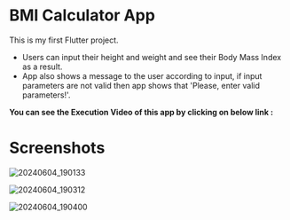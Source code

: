 # BMI Calculator App
This is my first Flutter project.

- Users can input their height and weight and see their Body Mass Index as a result.
- App also shows a message to the user according to input, if input parameters are not valid then app shows that 'Please, enter valid parameters!'.

**You can see the Execution Video of this app by clicking on below link :**

# Screenshots

![20240604_190133](https://github.com/RushiBhatti/BMI_Calculator_App/assets/139007370/46c5f1ea-ecda-4cee-a47b-7395a3a6d082)

![20240604_190312](https://github.com/RushiBhatti/BMI_Calculator_App/assets/139007370/18b2d096-f382-42be-93e7-f6c11fc287a3)

![20240604_190400](https://github.com/RushiBhatti/BMI_Calculator_App/assets/139007370/69a0b36c-d34e-4d6e-b8ef-28d08b5f6431)
